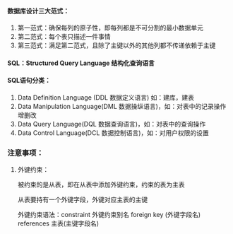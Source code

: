 #### 数据库设计三大范式：

1. 第一范式：确保每列的原子性，即每列都是不可分割的最小数据单元
2. 第二范式：每个表只描述一件事情
3. 第三范式：满足第二范式，且除了主键以外的其他列都不传递依赖于主键



#### SQL：Structured Query Language 结构化查询语言



#### SQL语句分类：

1. Data Definition Language (DDL 数据定义语言) 如：建库，建表
2. Data Manipulation Language(DML 数据操纵语言)，如：对表中的记录操作增删改
3. Data Query Language(DQL 数据查询语言)，如：对表中的查询操作
4. Data Control Language(DCL 数据控制语言)，如：对用户权限的设置









### 注意事项：

1. 外键约束：

   被约束的是从表，即在从表中添加外键约束，约束的表为主表

   从表要持有一个外键字段，外键对应主表的主键

   外键约束语法：constraint 外键约束别名 foreign key (外键字段名) references 主表(主键字段名)